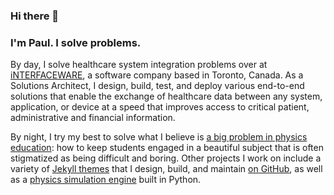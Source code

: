 ### Hi there 👋


### I'm Paul. I solve problems.

By day, I solve healthcare system integration problems over at [iNTERFACEWARE](https://www.interfaceware.com/), a software company based in Toronto, Canada. As a Solutions Architect, I design, build, test, and deploy various end-to-end solutions that enable the exchange of healthcare data between any system, application, or device at a speed that improves access to critical patient, administrative and financial information.

By night, I try my best to solve what I believe is [a big problem in physics education](https://physicsinmotion.ca/): how to keep students engaged in a beautiful subject that is often stigmatized as being difficult and boring. Other projects I work on include a variety of [Jekyll themes](https://github.com/LeNPaul?tab=repositories&q=a+minimalist+jekyll+theme&type=&language=) that I design, build, and maintain [on GitHub](https://github.com/LeNPaul), as well as a [physics simulation engine](https://github.com/LeNPaul/applepy) built in Python.

<!--

By night, I try my best to solve what I believe is [a big problem in physics education](https://physicsinmotion.ca/): how to keep students engaged in a beautiful subject that is often stigmatized as being difficult and boring. Other projects I work on include a variety of [Jekyll themes](https://www.lenpaul.com/projects/jekyll-themes.html) that I design, build, and maintain [on GitHub](https://github.com/LeNPaul), as well as a [physics simulation engine](https://www.lenpaul.com/projects/applepy.html) built in Python. I also enjoy [writing blog posts](https://www.lenpaul.com/blog/) on my spare time.

I am always on the lookout for interesting projects to work on and passionate people to work with. If any of [my projects](https://www.lenpaul.com/projects.html) interest you, or if you have any ideas of your own, I would love to [hear from you](https://www.lenpaul.com/contact.html).

**LeNPaul/lenpaul** is a ✨ _special_ ✨ repository because its `README.md` (this file) appears on your GitHub profile.

Here are some ideas to get you started:

- 🔭 I’m currently working on ...
- 🌱 I’m currently learning ...
- 👯 I’m looking to collaborate on ...
- 🤔 I’m looking for help with ...
- 💬 Ask me about ...
- 📫 How to reach me: ...
- 😄 Pronouns: ...
- ⚡ Fun fact: ...
-->
